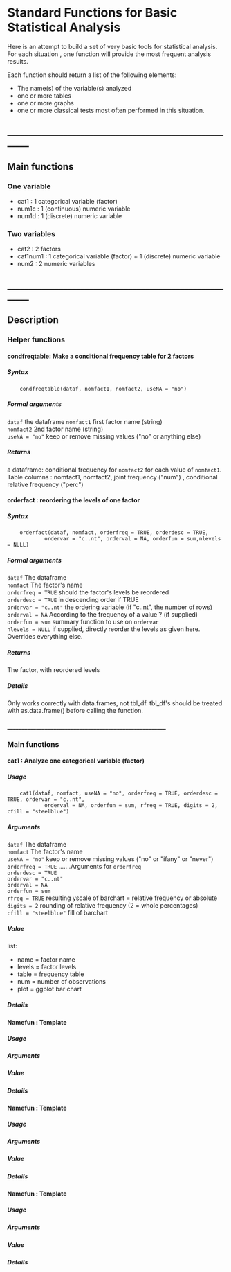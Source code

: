 # Standard Functions for Basic Statistical Analysis

Here is an attempt to build a set of very basic tools for statistical analysis. For
each situation , one function will provide the most frequent analysis results.

Each function should return a list of the following elements:

*   The name(s) of the variable(s) analyzed 
*   one or more tables 
*   one or more graphs
*   one or more classical tests most often performed in this situation.


## _______________________________________________________

## Main functions

### One variable

*  cat1         : 1 categorical variable (factor)  
*  num1c        : 1 (continuous) numeric variable  
*  num1d        : 1 (discrete) numeric variable  


### Two variables  

*  cat2         :       2 factors  
*  cat1num1     :       1 categorical variable (factor) + 1 (discrete) numeric variable 
*  num2         :       2 numeric variables


## _______________________________________________________

##  Description

###  Helper functions

#### condfreqtable: Make a conditional frequency table for 2 factors  
##### Syntax 
        condfreqtable(dataf, nomfact1, nomfact2, useNA = "no")

##### Formal arguments  
`dataf`         the dataframe 
`nomfact1`      first factor name (string)  
`nomfact2`      2nd factor name  (string)  
`useNA = "no"`  keep or remove missing values ("no" or anything else)

##### Returns 
a dataframe: conditional frequency  for `nomfact2` for each value
of `nomfact1`. Table columns : nomfact1, nomfact2, joint frequency ("num") ,
conditional relative frequency ("perc")


#### orderfact : reordering the levels of one factor 
##### Syntax 
        orderfact(dataf, nomfact, orderfreq = TRUE, orderdesc = TRUE, 
                ordervar = "c..nt", orderval = NA, orderfun = sum,nlevels = NULL)

##### Formal arguments

`dataf`  The dataframe  
`nomfact`  The factor's name  
`orderfreq = TRUE`      should the factor's levels be reordered  
`orderdesc = TRUE`      in descending order if TRUE  
`ordervar = "c..nt"`    the ordering variable (if "c..nt", the number of rows)  
`orderval = NA`         According to the frequency of a value ? (if supplied)  
`orderfun = sum`        summary function to use on `ordervar`  
`nlevels = NULL`  if supplied, directly reorder the levels as given here. Overrides everything else.

##### Returns  
The factor, with reordered levels

##### Details   
Only works correctly with data.frames, not tbl_df. tbl_df's should
be treated with as.data.frame() before calling the function.


#### _______________________________________________________

###  Main functions

#### cat1 : Analyze one categorical variable (factor)  

##### Usage  
        cat1(dataf, nomfact, useNA = "no", orderfreq = TRUE, orderdesc = TRUE, ordervar = "c..nt",
                orderval = NA, orderfun = sum, rfreq = TRUE, digits = 2, cfill = "steelblue")

##### Arguments  
`dataf`  The dataframe   
`nomfact`  The factor's name   
`useNA = "no"`  keep or remove missing values ("no" or "ifany" or "never")  
`orderfreq = TRUE` .......Arguments for `orderfreq`  
`orderdesc = TRUE`  
`ordervar = "c..nt"`  
`orderval = NA`  
`orderfun = sum`  
`rfreq = TRUE` resulting yscale of barchart = relative frequency or absolute  
`digits = 2`    rounding of relative frequency (2 = whole percentages)  
`cfill = "steelblue"`   fill of barchart  

##### Value
list:  
*  name = factor name  
*  levels = factor levels   
*  table = frequency table  
*  num = number of observations  
*  plot =  ggplot bar chart  

##### Details    


#### Namefun : Template

##### Usage 

##### Arguments

##### Value  

##### Details  



#### Namefun : Template

##### Usage 

##### Arguments

##### Value  

##### Details  




#### Namefun : Template

##### Usage 

##### Arguments

##### Value  

##### Details  
